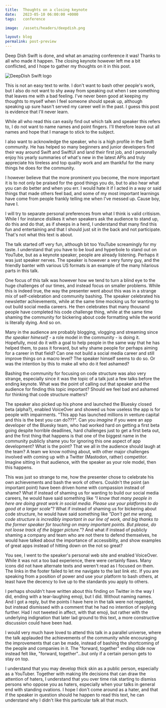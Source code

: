 ```yaml
---
title:  Thoughts on a closing keynote
date:   2023-05-10 06:00:00 +0000
tags:   conference

image:  /assets/headers/deepdish.png

layout: blog
permalink: post-preview
---
```


Deep Dish Swift is done, and what an amazing conference it was! Thanks to all who made it happen. The closing keynote however left me a bit conflicted, and I hope to gather my thoughts on it in this post.

![DeepDish Swift logo]({{page.image}})

This is not an easy text to write. I don't want to bash other people's work, but I also do not want to shy away from speaking out when I see something that leaves me with a bad feeling. I've never been good at keeping my thoughts to myself when I feel someone should speak up, although speaking up sure hasn't served my career well in the past. I guess this post is evidence that I'll never learn.

While all who read this can easily find out which talk and speaker this refers to, I do not want to name names and point fingers. I'll therefore leave out all names and hope that I manage to stick to the subject.

I also want to acknowledge the speaker, who is a high profile in the Swift community. He has helped so many beginners and junior developers find their way around Swift and SwiftUI and land their first job, and I personally enjoy his yearly summaries of what's new in the latest APIs and truly appreciate his tireless and top quality work and am thankful for the many things he does for the community.

I however believe that the more prominent you become, the more important it is to not only be praised for the good things you do, but to also hear what you can do better and when you err. I would hate it if I acted in a way or said things that made others feel bad, and some of my most important learnings have come from people frankly telling me when I've messed up. Cause boy, have I.

I will try to separate personal preferences from what I think is valid critisism. While I for instance dislikes it when speakers ask the audience to stand up, do this and do that, as if sheeps in a herd, I understand that many find this fun and entertaining and that I should just sit in the back and not participate. That's not what this text is about.

The talk started off very fun, although bit too YouTube screamingly for my taste. I understand that you have to be loud and hyperbole to stand out on YouTube, but as a keynote speaker, people are already listening. Perhaps it was just speaker nerves. The speaker is however a very funny guy, and the friendly banter with various US formats is an example of the many hilarious parts in this talk.

One focus of this talk was however how we tend to turn a blind eye to the huge challenges of our times, and instead focus on smaller problems. While this is indeed true, the way the presenter went about this was in a strange mix of self-celebration and community bashing. The speaker celebrated his newsletter achievements, while at the same time mocking us for wanting to out build social media careers. He then celebrates that many thousand people have completed his code challenge thing, while at the same time shaming the community for bickering about code formatting while the world is literally dying. And so on.

Many in the audience are probably blogging, vlogging and streaming since *the speaker himeself* - a role model in the community - is doing it. Hopefully, most do it with a goal to help people in the same way that he has helped them, to pass it forward, but why shame people for perhaps aiming for a career in that field? Can one not build a social media career and still improve things on a macro level? The speaker himself seems to do so. Or was the intention by this to make all who do it feel ashamed?

Bashing the community for focusing on code structure was also very strange, especially since it was the topic of a talk just a few talks before the ending keynote. What was the point of calling out that speaker and the audience for finding this topic important? Should we feel bad and ashamed for thinking that code structure matters?

The speaker also picked up his phone and launched the Bluesky closed beta (alpha?), enabled VoiceOver and showed us how useless the app is for people with impairments. "This app has launched millions in venture capital and this is the best you can do???". Can you *imagine* if you were an app developer of the Bluesky team, who had worked hard on getting a first beta going despite horrible deadlines, hard challenges just to get a first beta out, and the first thing that happens is that one of the biggest name in the community publicly shame you for ignoring this one aspect of app development? What is the point? That we all in the audience should laugh at the team? A team we know nothing about, with other major challenges involved with coming up with a Twitter (Mastodon, rather) competitor. Imagine sitting in that audience, with the speaker as your role model, then this happens.

This was just so strange to me, how the presenter chose to celebrate his own achievements and bash the work of others. Couldn't the point (an important point) have been driven home with compassion instead of shame? What if instead of shaming us for wanting to build our social media careers, he would have said something like *"I know that many people in here are doing great work in social media. Please use your platforms to do good at a larger scale"*? What if instead of shaming us for bickering about code structure, he would have said something like *"Don't get me wrong, code structure is incredibly important in our line of work, and big thanks to the former speaker for touching on many important points. But please, do not loose track of the bigger picture."*? And what if instead of publicly shaming a company and team who are not there to defend themselves, he would have talked about the importance of accessiblity, and show examples of great apps instead of hitting down on the not so great?

You see, I went to the speaker's personal web site and enabled VoiceOver. While it was not a too bad experience, there were certainly flaws. Many icons did not have alternate texts and weren't read as I focused on them. The links in the footer failed to let me navigate to the last link etc. If you are speaking from a position of power and use your platform to bash others, at least have the decency to live up to the standards you apply to others.

I perhaps shouldn't have written about this finding on Twitter in the way I did, ending with a tear-laughing emoji, but I did. Without naming names. And I got a reply, but the points I have here in the talk were not regarded, but instead dismissed with a comment that he had no intention of replying further. Had I not tweeted in affect, with that emoji, but rather with the underlying indignation that later lad ground to this text, a more constructive discussion could have been had.

I would very much have loved to attend this talk in a parallel universe, where the talk applauded the achievements of the community while encouraging the improvements that can be made, instead of bashing the shortcoming of the people and companies in it. The "forward, together" ending slide now instead felt like, "forward, together"...but only if a certain person gets to stay on top.

I understand that you may develop thick skin as a public person, especially as a YouTuber. Together with making life decisions that can draw the attention of haters, I understand that you over time risk starting to dismiss persons who oppose you as haters, especially when your talks in general end with standing ovations. I hope I don't come around as a hater, and that if the speaker in question should he happen to read this text, he can understand why I didn't like this particular talk all that much.